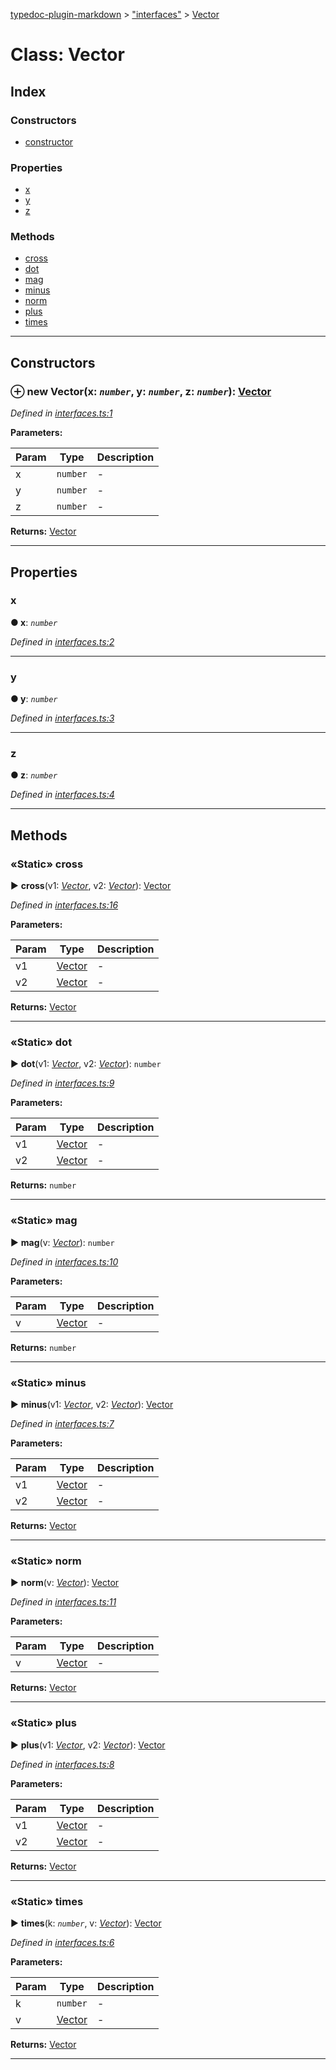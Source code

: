 [typedoc-plugin-markdown](../README.md) > ["interfaces"](../modules/_interfaces_.md) > [Vector](../classes/_interfaces_.vector.md)



# Class: Vector

## Index

### Constructors

* [constructor](_interfaces_.vector.md#constructor)


### Properties

* [x](_interfaces_.vector.md#x)
* [y](_interfaces_.vector.md#y)
* [z](_interfaces_.vector.md#z)


### Methods

* [cross](_interfaces_.vector.md#cross)
* [dot](_interfaces_.vector.md#dot)
* [mag](_interfaces_.vector.md#mag)
* [minus](_interfaces_.vector.md#minus)
* [norm](_interfaces_.vector.md#norm)
* [plus](_interfaces_.vector.md#plus)
* [times](_interfaces_.vector.md#times)



---
## Constructors
<a id="constructor"></a>


### ⊕ **new Vector**(x: *`number`*, y: *`number`*, z: *`number`*): [Vector](_interfaces_.vector.md)


*Defined in [interfaces.ts:1](https://github.com/tgreyjs/typedoc-plugin-markdown/blob/master/tests/src/interfaces.ts#L1)*



**Parameters:**

| Param | Type | Description |
| ------ | ------ | ------ |
| x | `number`   |  - |
| y | `number`   |  - |
| z | `number`   |  - |





**Returns:** [Vector](_interfaces_.vector.md)

---


## Properties
<a id="x"></a>

###  x

**●  x**:  *`number`* 

*Defined in [interfaces.ts:2](https://github.com/tgreyjs/typedoc-plugin-markdown/blob/master/tests/src/interfaces.ts#L2)*





___

<a id="y"></a>

###  y

**●  y**:  *`number`* 

*Defined in [interfaces.ts:3](https://github.com/tgreyjs/typedoc-plugin-markdown/blob/master/tests/src/interfaces.ts#L3)*





___

<a id="z"></a>

###  z

**●  z**:  *`number`* 

*Defined in [interfaces.ts:4](https://github.com/tgreyjs/typedoc-plugin-markdown/blob/master/tests/src/interfaces.ts#L4)*





___


## Methods
<a id="cross"></a>

### «Static» cross

► **cross**(v1: *[Vector](_interfaces_.vector.md)*, v2: *[Vector](_interfaces_.vector.md)*): [Vector](_interfaces_.vector.md)



*Defined in [interfaces.ts:16](https://github.com/tgreyjs/typedoc-plugin-markdown/blob/master/tests/src/interfaces.ts#L16)*



**Parameters:**

| Param | Type | Description |
| ------ | ------ | ------ |
| v1 | [Vector](_interfaces_.vector.md)   |  - |
| v2 | [Vector](_interfaces_.vector.md)   |  - |





**Returns:** [Vector](_interfaces_.vector.md)





___

<a id="dot"></a>

### «Static» dot

► **dot**(v1: *[Vector](_interfaces_.vector.md)*, v2: *[Vector](_interfaces_.vector.md)*): `number`



*Defined in [interfaces.ts:9](https://github.com/tgreyjs/typedoc-plugin-markdown/blob/master/tests/src/interfaces.ts#L9)*



**Parameters:**

| Param | Type | Description |
| ------ | ------ | ------ |
| v1 | [Vector](_interfaces_.vector.md)   |  - |
| v2 | [Vector](_interfaces_.vector.md)   |  - |





**Returns:** `number`





___

<a id="mag"></a>

### «Static» mag

► **mag**(v: *[Vector](_interfaces_.vector.md)*): `number`



*Defined in [interfaces.ts:10](https://github.com/tgreyjs/typedoc-plugin-markdown/blob/master/tests/src/interfaces.ts#L10)*



**Parameters:**

| Param | Type | Description |
| ------ | ------ | ------ |
| v | [Vector](_interfaces_.vector.md)   |  - |





**Returns:** `number`





___

<a id="minus"></a>

### «Static» minus

► **minus**(v1: *[Vector](_interfaces_.vector.md)*, v2: *[Vector](_interfaces_.vector.md)*): [Vector](_interfaces_.vector.md)



*Defined in [interfaces.ts:7](https://github.com/tgreyjs/typedoc-plugin-markdown/blob/master/tests/src/interfaces.ts#L7)*



**Parameters:**

| Param | Type | Description |
| ------ | ------ | ------ |
| v1 | [Vector](_interfaces_.vector.md)   |  - |
| v2 | [Vector](_interfaces_.vector.md)   |  - |





**Returns:** [Vector](_interfaces_.vector.md)





___

<a id="norm"></a>

### «Static» norm

► **norm**(v: *[Vector](_interfaces_.vector.md)*): [Vector](_interfaces_.vector.md)



*Defined in [interfaces.ts:11](https://github.com/tgreyjs/typedoc-plugin-markdown/blob/master/tests/src/interfaces.ts#L11)*



**Parameters:**

| Param | Type | Description |
| ------ | ------ | ------ |
| v | [Vector](_interfaces_.vector.md)   |  - |





**Returns:** [Vector](_interfaces_.vector.md)





___

<a id="plus"></a>

### «Static» plus

► **plus**(v1: *[Vector](_interfaces_.vector.md)*, v2: *[Vector](_interfaces_.vector.md)*): [Vector](_interfaces_.vector.md)



*Defined in [interfaces.ts:8](https://github.com/tgreyjs/typedoc-plugin-markdown/blob/master/tests/src/interfaces.ts#L8)*



**Parameters:**

| Param | Type | Description |
| ------ | ------ | ------ |
| v1 | [Vector](_interfaces_.vector.md)   |  - |
| v2 | [Vector](_interfaces_.vector.md)   |  - |





**Returns:** [Vector](_interfaces_.vector.md)





___

<a id="times"></a>

### «Static» times

► **times**(k: *`number`*, v: *[Vector](_interfaces_.vector.md)*): [Vector](_interfaces_.vector.md)



*Defined in [interfaces.ts:6](https://github.com/tgreyjs/typedoc-plugin-markdown/blob/master/tests/src/interfaces.ts#L6)*



**Parameters:**

| Param | Type | Description |
| ------ | ------ | ------ |
| k | `number`   |  - |
| v | [Vector](_interfaces_.vector.md)   |  - |





**Returns:** [Vector](_interfaces_.vector.md)





___


